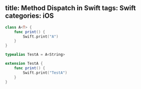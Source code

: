 title: Method Dispatch in Swift
tags: Swift
categories: iOS
---

```swift
class A<T> {
    func print() {
        Swift.print("A")
    }
}

typealias TestA = A<String>

extension TestA {
    func print() {
        Swift.print("TestA")
    }
}
```
